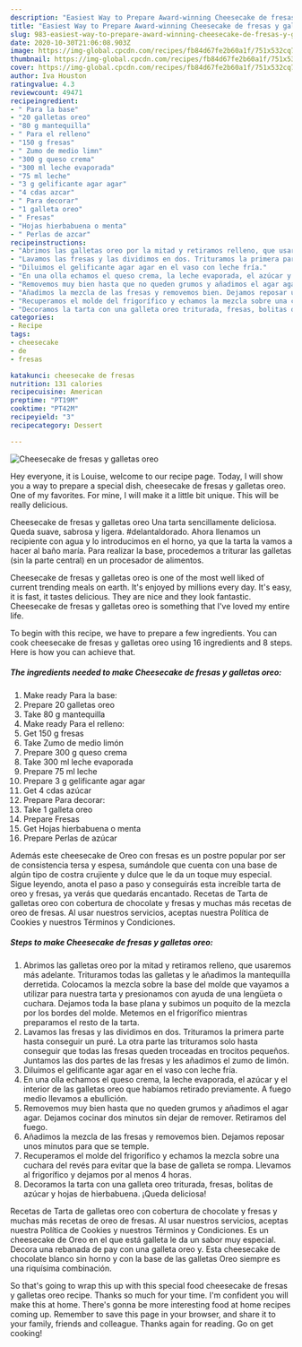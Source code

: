 ```yaml
---
description: "Easiest Way to Prepare Award-winning Cheesecake de fresas y galletas oreo"
title: "Easiest Way to Prepare Award-winning Cheesecake de fresas y galletas oreo"
slug: 983-easiest-way-to-prepare-award-winning-cheesecake-de-fresas-y-galletas-oreo
date: 2020-10-30T21:06:08.903Z
image: https://img-global.cpcdn.com/recipes/fb84d67fe2b60a1f/751x532cq70/cheesecake-de-fresas-y-galletas-oreo-foto-principal.jpg
thumbnail: https://img-global.cpcdn.com/recipes/fb84d67fe2b60a1f/751x532cq70/cheesecake-de-fresas-y-galletas-oreo-foto-principal.jpg
cover: https://img-global.cpcdn.com/recipes/fb84d67fe2b60a1f/751x532cq70/cheesecake-de-fresas-y-galletas-oreo-foto-principal.jpg
author: Iva Houston
ratingvalue: 4.3
reviewcount: 49471
recipeingredient:
- " Para la base"
- "20 galletas oreo"
- "80 g mantequilla"
- " Para el relleno"
- "150 g fresas"
- " Zumo de medio limn"
- "300 g queso crema"
- "300 ml leche evaporada"
- "75 ml leche"
- "3 g gelificante agar agar"
- "4 cdas azcar"
- " Para decorar"
- "1 galleta oreo"
- " Fresas"
- "Hojas hierbabuena o menta"
- " Perlas de azcar"
recipeinstructions:
- "Abrimos las galletas oreo por la mitad y retiramos relleno, que usaremos más adelante. Trituramos todas las galletas y le añadimos la mantequilla derretida. Colocamos la mezcla sobre la base del molde que vayamos a utilizar para nuestra tarta y presionamos con ayuda de una lengüeta o cuchara. Dejamos toda la base plana y subimos un poquito de la mezcla por los bordes del molde. Metemos en el frigorífico mientras preparamos el resto de la tarta."
- "Lavamos las fresas y las dividimos en dos. Trituramos la primera parte hasta conseguir un puré. La otra parte las trituramos solo hasta conseguir que todas las fresas queden troceadas en trocitos pequeños. Juntamos las dos partes de las fresas y les añadimos el zumo de limón."
- "Diluimos el gelificante agar agar en el vaso con leche fría."
- "En una olla echamos el queso crema, la leche evaporada, el azúcar y el interior de las galletas oreo que habíamos retirado previamente. A fuego medio llevamos a ebullición."
- "Removemos muy bien hasta que no queden grumos y añadimos el agar agar. Dejamos cocinar dos minutos sin dejar de remover. Retiramos del fuego."
- "Añadimos la mezcla de las fresas y removemos bien. Dejamos reposar unos minutos para que se temple."
- "Recuperamos el molde del frigorífico y echamos la mezcla sobre una cuchara del revés para evitar que la base de galleta se rompa. Llevamos al frigorífico y dejamos por al menos 4 horas."
- "Decoramos la tarta con una galleta oreo triturada, fresas, bolitas de azúcar y hojas de hierbabuena. ¡Queda deliciosa!"
categories:
- Recipe
tags:
- cheesecake
- de
- fresas

katakunci: cheesecake de fresas 
nutrition: 131 calories
recipecuisine: American
preptime: "PT19M"
cooktime: "PT42M"
recipeyield: "3"
recipecategory: Dessert

---
```



![Cheesecake de fresas y galletas oreo](https://img-global.cpcdn.com/recipes/fb84d67fe2b60a1f/751x532cq70/cheesecake-de-fresas-y-galletas-oreo-foto-principal.jpg)

Hey everyone, it is Louise, welcome to our recipe page. Today, I will show you a way to prepare a special dish, cheesecake de fresas y galletas oreo. One of my favorites. For mine, I will make it a little bit unique. This will be really delicious.

Cheesecake de fresas y galletas oreo Una tarta sencillamente deliciosa. Queda suave, sabrosa y ligera. #delantaldorado. Ahora llenamos un recipiente con agua y lo introducimos en el horno, ya que la tarta la vamos a hacer al baño maría. Para realizar la base, procedemos a triturar las galletas (sin la parte central) en un procesador de alimentos.

Cheesecake de fresas y galletas oreo is one of the most well liked of current trending meals on earth. It's enjoyed by millions every day. It's easy, it is fast, it tastes delicious. They are nice and they look fantastic. Cheesecake de fresas y galletas oreo is something that I've loved my entire life.


To begin with this recipe, we have to prepare a few ingredients. You can cook cheesecake de fresas y galletas oreo using 16 ingredients and 8 steps. Here is how you can achieve that.

<!--inarticleads1-->

##### The ingredients needed to make Cheesecake de fresas y galletas oreo:

1. Make ready  Para la base:
1. Prepare 20 galletas oreo
1. Take 80 g mantequilla
1. Make ready  Para el relleno:
1. Get 150 g fresas
1. Take  Zumo de medio limón
1. Prepare 300 g queso crema
1. Take 300 ml leche evaporada
1. Prepare 75 ml leche
1. Prepare 3 g gelificante agar agar
1. Get 4 cdas azúcar
1. Prepare  Para decorar:
1. Take 1 galleta oreo
1. Prepare  Fresas
1. Get Hojas hierbabuena o menta
1. Prepare  Perlas de azúcar


Además este cheesecake de Oreo con fresas es un postre popular por ser de consistencia tersa y espesa, sumándole que cuenta con una base de algún tipo de costra crujiente y dulce que le da un toque muy especial. Sigue leyendo, anota el paso a paso y conseguirás esta increíble tarta de oreo y fresas, ya verás que quedarás encantado. Recetas de Tarta de galletas oreo con cobertura de chocolate y fresas y muchas más recetas de oreo de fresas. Al usar nuestros servicios, aceptas nuestra Política de Cookies y nuestros Términos y Condiciones. 

<!--inarticleads2-->

##### Steps to make Cheesecake de fresas y galletas oreo:

1. Abrimos las galletas oreo por la mitad y retiramos relleno, que usaremos más adelante. Trituramos todas las galletas y le añadimos la mantequilla derretida. Colocamos la mezcla sobre la base del molde que vayamos a utilizar para nuestra tarta y presionamos con ayuda de una lengüeta o cuchara. Dejamos toda la base plana y subimos un poquito de la mezcla por los bordes del molde. Metemos en el frigorífico mientras preparamos el resto de la tarta.
1. Lavamos las fresas y las dividimos en dos. Trituramos la primera parte hasta conseguir un puré. La otra parte las trituramos solo hasta conseguir que todas las fresas queden troceadas en trocitos pequeños. Juntamos las dos partes de las fresas y les añadimos el zumo de limón.
1. Diluimos el gelificante agar agar en el vaso con leche fría.
1. En una olla echamos el queso crema, la leche evaporada, el azúcar y el interior de las galletas oreo que habíamos retirado previamente. A fuego medio llevamos a ebullición.
1. Removemos muy bien hasta que no queden grumos y añadimos el agar agar. Dejamos cocinar dos minutos sin dejar de remover. Retiramos del fuego.
1. Añadimos la mezcla de las fresas y removemos bien. Dejamos reposar unos minutos para que se temple.
1. Recuperamos el molde del frigorífico y echamos la mezcla sobre una cuchara del revés para evitar que la base de galleta se rompa. Llevamos al frigorífico y dejamos por al menos 4 horas.
1. Decoramos la tarta con una galleta oreo triturada, fresas, bolitas de azúcar y hojas de hierbabuena. ¡Queda deliciosa!


Recetas de Tarta de galletas oreo con cobertura de chocolate y fresas y muchas más recetas de oreo de fresas. Al usar nuestros servicios, aceptas nuestra Política de Cookies y nuestros Términos y Condiciones. Es un cheesecake de Oreo en el que está galleta le da un sabor muy especial. Decora una rebanada de pay con una galleta oreo y. Esta cheesecake de chocolate blanco sin horno y con la base de las galletas Oreo siempre es una riquísima combinación. 

So that's going to wrap this up with this special food cheesecake de fresas y galletas oreo recipe. Thanks so much for your time. I'm confident you will make this at home. There's gonna be more interesting food at home recipes coming up. Remember to save this page in your browser, and share it to your family, friends and colleague. Thanks again for reading. Go on get cooking!

